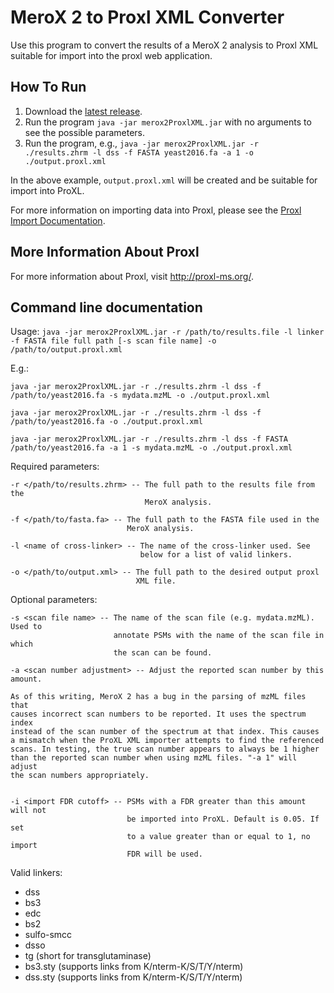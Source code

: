 MeroX 2 to Proxl XML Converter
=============================

Use this program to convert the results of a MeroX 2 analysis to Proxl XML suitable for import into the proxl web application.

How To Run
-------------
1. Download the [latest release](https://github.com/yeastrc/proxl-import-merox/releases).
2. Run the program ``java -jar merox2ProxlXML.jar`` with no arguments to see the possible parameters.
3. Run the program, e.g., ``java -jar merox2ProxlXML.jar -r ./results.zhrm -l dss -f FASTA yeast2016.fa -a 1 -o ./output.proxl.xml``

In the above example, ``output.proxl.xml`` will be created and be suitable for import into ProXL.

For more information on importing data into Proxl, please see the [Proxl Import Documentation](http://proxl-web-app.readthedocs.io/en/latest/using/upload_data.html).

More Information About Proxl
-----------------------------
For more information about Proxl, visit http://proxl-ms.org/.

Command line documentation
---------------------------

Usage: ``java -jar merox2ProxlXML.jar -r /path/to/results.file -l linker -f FASTA file full path [-s scan file name] -o /path/to/output.proxl.xml``

E.g.:

 ``java -jar merox2ProxlXML.jar -r ./results.zhrm -l dss -f /path/to/yeast2016.fa -s mydata.mzML -o ./output.proxl.xml``

 ``java -jar merox2ProxlXML.jar -r ./results.zhrm -l dss -f /path/to/yeast2016.fa -o ./output.proxl.xml``

 ``java -jar merox2ProxlXML.jar -r ./results.zhrm -l dss -f FASTA /path/to/yeast2016.fa -a 1 -s mydata.mzML -o ./output.proxl.xml``


Required parameters:

    -r </path/to/results.zhrm> -- The full path to the results file from the
                                  MeroX analysis.
    
    -f </path/to/fasta.fa> -- The full path to the FASTA file used in the
                              MeroX analysis.
    
    -l <name of cross-linker> -- The name of the cross-linker used. See
                                 below for a list of valid linkers.
    
    -o </path/to/output.xml> -- The full path to the desired output proxl
                                XML file.


Optional parameters:

    -s <scan file name> -- The name of the scan file (e.g. mydata.mzML). Used to
                           annotate PSMs with the name of the scan file in which
                           the scan can be found.

	-a <scan number adjustment> -- Adjust the reported scan number by this amount.

	As of this writing, MeroX 2 has a bug in the parsing of mzML files that
	causes incorrect scan numbers to be reported. It uses the spectrum index
	instead of the scan number of the spectrum at that index. This causes
	a mismatch when the ProXL XML importer attempts to find the referenced
	scans. In testing, the true scan number appears to always be 1 higher
	than the reported scan number when using mzML files. "-a 1" will adjust
	the scan numbers appropriately.
	
	
	-i <import FDR cutoff> -- PSMs with a FDR greater than this amount will not
	                          be imported into ProXL. Default is 0.05. If set
	                          to a value greater than or equal to 1, no import
	                          FDR will be used.
	

Valid linkers:
 * dss
 * bs3
 * edc
 * bs2
 * sulfo-smcc
 * dsso
 * tg (short for transglutaminase)
 * bs3.sty (supports links from K/nterm-K/S/T/Y/nterm)
 * dss.sty (supports links from K/nterm-K/S/T/Y/nterm)
